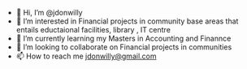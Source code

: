 - 👋 Hi, I’m @jdonwilly
- 👀 I’m interested in Financial projects in community base areas that entails eductaional facilities, library , IT centre 
- 🌱 I’m currently learning my Masters in Accounting and Finannce 
- 💞️ I’m looking to collaborate on Financial projects in communities 
- 📫 How to reach me jdonwilly@gmail.com

<!---
jdonwilly/jdonwilly is a ✨ special ✨ repository because its `README.md` (this file) appears on your GitHub profile.
You can click the Preview link to take a look at your changes.
--->
